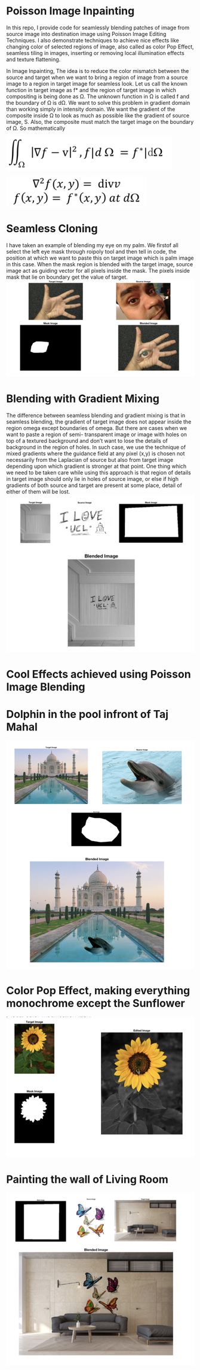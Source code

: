 # Poisson Image Inpainting
In this repo, I provide code for seamlessly blending patches of image from source image into destination image 
using Poisson Image Editing Techniques. I also demonstrate techniques to achieve nice effects like changing color of 
selected regions of image, also called as color Pop Effect, seamless tiling in images, inserting or removing local 
illumination effects and texture flattening.

In Image Inpainting, The idea is to reduce the color mismatch between the source and target when we want to bring a region of image from a source image to a region in target image for seamless look. Let us call the known function in target image as f* and the region of target image in which compositing is being done as Ω. The unknown function in Ω is called f and the boundary of Ω is dΩ. We want to solve this problem in gradient domain than working simply in intensity domain. We want the gradient of the composite inside Ω to look as much as possible like the gradient of source image, S. Also, the composite must match the target image on the boundary of Ω. So mathematically

![alt tag](https://github.com/apurvmmmec/Poisson-Image-Inpainting/blob/master/resources/eq1.png)

![alt tag](https://github.com/apurvmmmec/Poisson-Image-Inpainting/blob/master/resources/eq2.png)


# Seamless Cloning
I have taken an example of blending my eye on my palm. We firstof all select the left eye mask through roipoly tool and then tell in code, the position at which we want to paste this on target image which is palm image in this case. When the mask region is blended with the target image, source image act as guiding vector for all pixels inside the mask. The pixels inside mask that lie on boundary get the value of target.
![alt tag](https://github.com/apurvmmmec/Poisson-Image-Inpainting/blob/master/resources/eyeInHand.png)

# Blending with Gradient Mixing
The difference between seamless blending and gradient mixing is that in seamless blending, the gradient of target image does not appear inside the region omega except boundaries of omega. But there are cases when we want to paste a region of semi- transparent image or image with holes on top of a textured background and don’t want to lose the details of background in the region of holes. In such case, we use the technique of mixed gradients where the guidance field at any pixel (x,y) is chosen not necessarily from the Laplacian of source but also from target image depending upon which gradient is stronger at that point. One thing which we need to be taken care while using this approach is that region of details in target image should only lie in holes of source image, or else if high gradients of both source and target are present at some place, detail of either of them will be lost.
![alt tag](https://github.com/apurvmmmec/Poisson-Image-Inpainting/blob/master/resources/iLoveUCL.png)

# Cool Effects achieved using Poisson Image Blending

# Dolphin in the pool infront of Taj Mahal
![alt tag](https://github.com/apurvmmmec/Poisson-Image-Inpainting/blob/master/resources/dolphinInTajmahal.png)

# Color Pop Effect, making everything monochrome except the Sunflower
![alt tag](https://github.com/apurvmmmec/Poisson-Image-Inpainting/blob/master/resources/sunflower.png)

# Painting the wall of Living Room
![alt tag](https://github.com/apurvmmmec/Poisson-Image-Inpainting/blob/master/resources/livingRoom.png)



